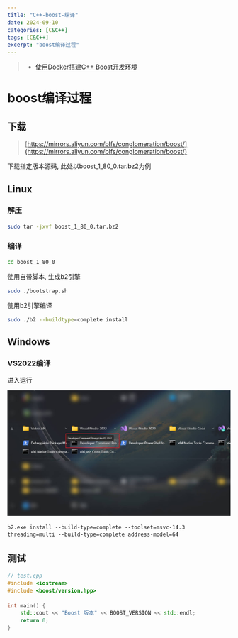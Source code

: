 ```yaml
---
title: "C++-boost-编译"
date: 2024-09-10
categories: [C&C++]
tags: [C&C++]
excerpt: "boost编译过程"
---
```


> - [使用Docker搭建C++ Boost开发环境](https://bryantchang.github.io/2019/02/25/docker-boost/)

# boost编译过程

## 下载

> [https://mirrors.aliyun.com/blfs/conglomeration/boost/](https://mirrors.aliyun.com/blfs/conglomeration/boost/)

下载指定版本源码, 此处以boost_1_80_0.tar.bz2为例

## Linux

### 解压

```sh
sudo tar -jxvf boost_1_80_0.tar.bz2
```

### 编译

```sh
cd boost_1_80_0
```

使用自带脚本, 生成b2引擎

```sh
sudo ./bootstrap.sh
```

使用b2引擎编译

```sh
sudo ./b2 --buildtype=complete install
```

## Windows

### VS2022编译

进入运行

![](/Resource/Imgur/20241026_144435.jpg)

```
b2.exe install --build-type=complete --toolset=msvc-14.3 threading=multi --build-type=complete address-model=64
```

## 测试

```c++
// test.cpp
#include <iostream>
#include <boost/version.hpp>

int main() {
    std::cout << "Boost 版本" << BOOST_VERSION << std::endl;
    return 0;
}
```